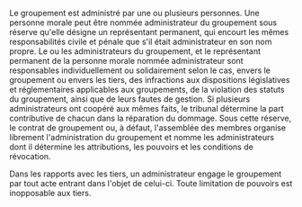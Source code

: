   
 Le groupement est administré par une ou plusieurs personnes. Une personne morale peut être nommée administrateur du groupement sous réserve qu'elle désigne un représentant permanent, qui encourt les mêmes responsabilités civile et pénale que s'il était administrateur en son nom propre. Le ou les administrateurs du groupement, et le représentant permanent de la personne morale nommée administrateur sont responsables individuellement ou solidairement selon le cas, envers le groupement ou envers les tiers, des infractions aux dispositions législatives et réglementaires applicables aux groupements, de la violation des statuts du groupement, ainsi que de leurs fautes de gestion. Si plusieurs administrateurs ont coopéré aux mêmes faits, le tribunal détermine la part contributive de chacun dans la réparation du dommage. Sous cette réserve, le contrat de groupement ou, à défaut, l'assemblée des membres organise librement l'administration du groupement et nomme les administrateurs dont il détermine les attributions, les pouvoirs et les conditions de révocation.  

  
 Dans les rapports avec les tiers, un administrateur engage le groupement par tout acte entrant dans l'objet de celui-ci. Toute limitation de pouvoirs est inopposable aux tiers.  
